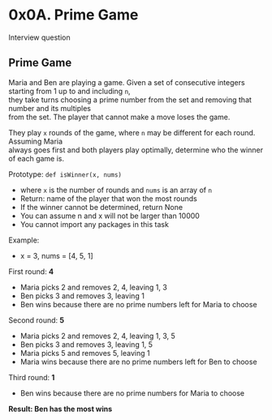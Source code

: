 # 0x0A. Prime Game

Interview question

## Prime Game

Maria and Ben are playing a game. Given a set of consecutive integers starting from 1 up to and including `n`,\
they take turns choosing a prime number from the set and removing that number and its multiples\
from the set. The player that cannot make a move loses the game.

They play `x` rounds of the game, where `n` may be different for each round. Assuming Maria\
always goes first and both players play optimally, determine who the winner of each game is.

Prototype: `def isWinner(x, nums)`
- where `x` is the number of rounds and `nums` is an array of `n`
- Return: name of the player that won the most rounds
- If the winner cannot be determined, return None
- You can assume n and x will not be larger than 10000
- You cannot import any packages in this task

Example:

- x = 3, nums = [4, 5, 1]

First round: **4**

- Maria picks 2 and removes 2, 4, leaving 1, 3
- Ben picks 3 and removes 3, leaving 1
- Ben wins because there are no prime numbers left for Maria to choose

Second round: **5**

- Maria picks 2 and removes 2, 4, leaving 1, 3, 5
- Ben picks 3 and removes 3, leaving 1, 5
- Maria picks 5 and removes 5, leaving 1
- Maria wins because there are no prime numbers left for Ben to choose

Third round: **1**

- Ben wins because there are no prime numbers for Maria to choose

**Result: Ben has the most wins**

